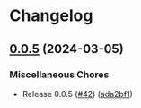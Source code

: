 # Changelog

## [0.0.5](https://github.com/bodgit/memcardpro/compare/v0.0.4...v0.0.5) (2024-03-05)


### Miscellaneous Chores

* Release 0.0.5 ([#42](https://github.com/bodgit/memcardpro/issues/42)) ([ada2bf1](https://github.com/bodgit/memcardpro/commit/ada2bf1fb86a61c19981f8b875163088530d6bc8))
